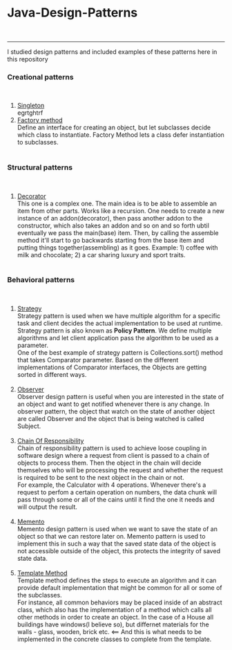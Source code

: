 # Java-Design-Patterns
<br>
<hr>
I studied design patterns and included examples of these patterns here in this repository
<br>

<h3>Creational patterns</h3> <br>
<ol type="1">
  <li><a href="https://github.com/MiddleZwei/Java-Design-Patterns/tree/master/src/com/javadesignpatterns/creational/signleton">Singleton</a></li>
    egrtghtrf
  <li><a href="https://github.com/MiddleZwei/Java-Design-Patterns/tree/master/src/com/javadesignpatterns/creational/factorymethod">Factory method</a></li>
  Define an interface for creating an object, but let subclasses decide which class to instantiate. Factory Method lets a class defer instantiation to subclasses.<br> <br>
</ol>

<h3>Structural patterns</h3> <br>
<ol type="1">
  <li><a href="https://github.com/MiddleZwei/Java-Design-Patterns/tree/master/src/com/javadesignpatterns/structural/decorator">Decorator</a></li>
  This one is a complex one. The main idea is to be able to assemble an item from other parts. Works like a recursion. One needs to create a new instance of an addon(decorator), then pass another addon to the constructor, which also takes an addon and so on and so forth ubtil eventually we pass the main(base) item. Then, by calling the assemble method it'll start to go backwards starting from the base item and putting things together(assembling) as it goes. Example: 1) coffee with milk and chocolate; 2) a car sharing luxury and sport traits. <br> <br>
</ol>

<h3>Behavioral patterns</h3> <br>
<ol type="1">
  <li><a href="https://github.com/MiddleZwei/Java-Design-Patterns/tree/master/src/com/javadesignpatterns/bevavioral/strategy">Strategy</a></li>
  Strategy pattern is used when we have multiple algorithm for a specific task and client decides the actual implementation to be used at runtime. <br> Strategy pattern is also known as <b>Policy Pattern</b>. We define multiple algorithms and let client application pass the algorithm to be used as a parameter. <br> One of the best example of strategy pattern is Collections.sort() method that takes Comparator parameter. Based on the different implementations of Comparator interfaces, the Objects are getting sorted in different ways. <br> <br>
  <li><a href="https://github.com/MiddleZwei/Java-Design-Patterns/tree/master/src/com/javadesignpatterns/bevavioral/observer">Observer</a></li>
  Observer design pattern is useful when you are interested in the state of an object and want to get notified whenever there is any change. In observer pattern, the object that watch on the state of another object are called Observer and the object that is being watched is called Subject. <br><br>
  <li><a href="https://github.com/MiddleZwei/Java-Design-Patterns/tree/master/src/com/javadesignpatterns/bevavioral/chainofresponsibility">Chain Of Responsibility</a></li>
  Chain of responsibility pattern is used to achieve loose coupling in software design where a request from client is passed to a chain of objects to process them. Then the object in the chain will decide themselves who will be processing the request and whether the request is required to be sent to the next object in the chain or not.<br>
  For example, the Calculator with 4 operations. Whenever there's a request to perfom a certain operation on numbers, the data chunk will pass through some or all of the cains until it find the one it needs and will output the result.<br><br>
   <li><a href="https://github.com/MiddleZwei/Java-Design-Patterns/tree/master/src/com/javadesignpatterns/bevavioral/memento">Memento</a></li>
  Memento design pattern is used when we want to save the state of an object so that we can restore later on. Memento pattern is used to implement this in such a way that the saved state data of the object is not accessible outside of the object, this protects the integrity of saved state data. <br><br>
  <li><a href="https://github.com/MiddleZwei/Java-Design-Patterns/tree/master/src/com/javadesignpatterns/bevavioral/templatemethod">Template Method</a></li>
  Template method defines the steps to execute an algorithm and it can provide default implementation that might be common for all or some of the subclasses.<br>
  For instance, all common behaviors may be placed inside of an abstract class, which also has the implementation of a method which calls all other methods in order to create an object. In the case of a House all buildings have windows(I believe so), but differnet materials for the walls - glass, wooden, brick etc. <== And this is what needs to be implemented in the concrete classes to complete from the template. <br><br>
 
</ol>
